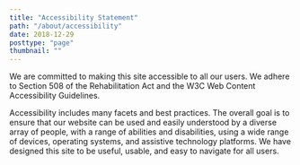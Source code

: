```yaml
---
title: "Accessibility Statement"
path: "/about/accessibility"
date: 2018-12-29
posttype: "page"
thumbnail: ""
---
```


We are committed to making this site accessible to all our users. We adhere to Section 508 of the Rehabilitation Act and the W3C Web Content Accessibility Guidelines.

Accessibility includes many facets and best practices. The overall goal is to ensure that our website can be used and easily understood by a diverse array of people, with a range of abilities and disabilities, using a wide range of devices, operating systems, and assistive technology platforms. We have designed this site to be useful, usable, and easy to navigate for all users.
